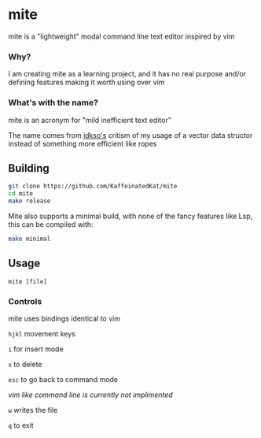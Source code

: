 # mite 
mite is a "lightweight" modal command line text editor inspired by vim

### Why?
I am creating mite as a learning project, and it has no real purpose and/or defining features making it worth using over vim

### What's with the name?
mite is an acronym for "mild inefficient text editor"

The name comes from [idkso's](https://github.com/idkso) critism of my usage of a vector data structor instead of something more efficient like ropes


## Building
```bash
git clone https://github.com/KaffeinatedKat/mite
cd mite
make release
```

Mite also supports a minimal build, with none of the fancy features like Lsp, this can be compiled with:
```bash
make minimal
```


## Usage
`mite [file]`

### Controls 
mite uses bindings identical to vim

`hjkl` movement keys

`i` for insert mode

`x` to delete

`esc` to go back to command mode

*vim like command line is currently not implimented*

`w` writes the file

`q` to exit
